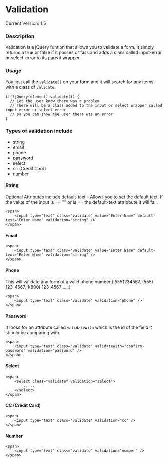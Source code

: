 Validation
============

Current Version: 1.5

### Description
Validation is a jQuery funtion that allows you to validate a form. It simply returns a true or false if it passes or fails and adds a class called input-error or select-error to its parent wrapper.


### Usage
You just call the `validate()` on your form and it will search for any items with a class of `validate`.

    if(!jQuery(element).validate()) {
      // Let the user know there was a problem
      // There will be a class added to the input or select wrapper called input-error or select-error 
      // so you can show the user there was an error
    }

### Types of validation include 

* string
* email
* phone
* password
* select
* cc (Credit Card)
* number

#### String
Optional Attributes include 
default-text - Allows you to set the default text. If the value of the input is == "" or is == the default-text attriobute it will fail.

    <span>
        <input type="text" class="validate" value="Enter Name" default-text="Enter Name" validation="string" />
    </span>

#### Email

    <span>
        <input type="text" class="validate" value="Enter Name" default-text="Enter Name" validation="string" />
    </span>

#### Phone
This will validate any form of a valid phone number ( 5551234567, (555) 123-4567, 1(800) 123-4567 .....) 

    <span>
        <input type="text" class="validate" validation="phone" />
    </span>

#### Password
It looks for an attribute called `validatewith` which is the id of the field it should be comparing with.

    <span>
        <input type="text" class="validate" validatewith="confirm-password" validation="password" />
    </span>

#### Select

    <span>
        <select class="validate" validation="select">
            .....
        </select>
    </span>

#### CC (Credit Card)

    <span>
        <input type="text" class="validate" validation="cc" />
    </span>

#### Number

    <span>
        <input type="text" class="validate" validation="number" />
    </span>
